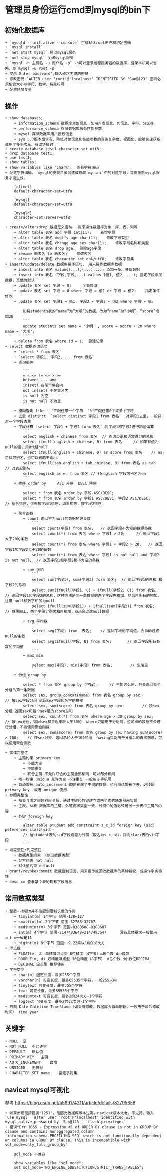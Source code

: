 # 管理员身份运行cmd到mysql的bin下

## 初始化数据库
	+ `mysqld --initialize --console` 生成默认root用户和初始密码
	+ `mysql install`
	+ `net start mysql` 启动mysql服务
	+ `net stop mysql` 关闭mysql服务
	+ `mysql -h 主机名 -u 用户名 -p` -h可以登录远程服务器的数据库，登录本机可以省略，即`mysql -u root -p`
	+ 提示'Enter password',输入刚才生成的密码
	+ 修改密码 `ALTER user 'root'@'localhost' IDENTIFIED BY 'Sun@123` 密码必须包含大小写字母、数字、特殊符号
	+ 配置环境变量
## 操作
	+ show databases;
		+ information_schema 数据库对象信息，如用户表信息、列信息、字符、分区等
		+ performance_schema 存储数据库服务性能参数
		+ mysql 存储数据库用户授权信息
		+ sys 5.7版本后才有，降低对象信息和性能参数的查询复杂度，视图化，能够快速获取谁用了多少次元，有谁链接过
	+ create database test1 character set utf8;
	+ drop database test1;
	+ use test1;
	+ show tables;
	+ show variables like 'char%';	查看字符编码
	+ 配置字符编码， mysql的安装目录创建或修改`my.ini`中的对应字段，需要重启mysql服务才能生效。
		```
		[client]
		default-character-set=utf8

		[mysql]
		default-character-set=utf8

		[mysqld]
		character-set-server=utf8
		```
	+ create/alter/drop 数据定义语句， 用来操作数据库对象：库、表、列等
		+ alter table 表名 add 字段 int(11);	新增字段
		+ alter table 表名 modify age char(1);	修改字段类型
		+ alter table 表名 change age sex char(1); 	修改字段名称和类型
		+ alter table 表名 drop age; 	删除age字段
		+ rename 旧表名 to 新表名;	修改表名
		+ alter table 表名 character set gbk/utf8;	修改字符集
	+ insert/update/delete 数据库操作语句， 用来操作数据库数据
		+ insert into 表名 values(...),(...),...; 添加一条、多条数据
		+ insert into 表名 (字段,字段,...) values (值1, 值2, ...); 指定字段添加数据，其他为默认
		+ update 表名 set 字段 = 0;		全表修改
		+ update 表名 set 字段 = 0 where 字段 = 值1 or 字段 = 值2; 	指定条件修改
		+ update 表名 set 字段1 = 值1, 字段2 = 字段2 + 值2 where 字段 = 值;
			
			如将students表的“name”为“大明”的数据，改为“name”为“小明”，“score”增加20
			```
			update students set name = '小明' , score = score + 20 where name = '大明';
			```
		+ delete from 表名 where id = 1;	删除记录	
	+ select 数据查询语句
		+ `select * from 表名`
		+ `select 字段1, 字段2, ... from 表名`
		+ 查询条件
			
			```
			= < <= != <> > >= 
			between ... and 
			in(set) 在某个集合内
			not in(set) 不在集合内
			is null 为空
			is not null 不为空
			```
		+ 模糊查询 like '_'匹配任意一个字符  '%'匹配任意0个或多个字符
		+ 去重 distinct  `select distinct 字段1 from 表名`  对字段1去重，一般只对一个字段去重
		+ 字段计算 `select 字段1 + 字段2 form 表名` 对字段1和字段2进行加法运算
			```
			select english + chinese from 表名  // 查询英语和语文得分的总和
			select ifnull(english + chinese, 0) from 表名 	// 如果有值为null的话，用0代替null
			select ifnull(english + chinese, 0) as score from 表名 	// as 可以取别名，也可以省略不谢as
			select ifnull(tab.english + tab.chinese, 0) from 表名 as tab	// 对表起别名
			select english as en from 表名 // 对english 字段取别名为en
			```
		+ 排序 order by     ASC 升序  DESC 降序
			```
			select * from 表名 order by 字段 ASC/DESC;
			select * from 表名 order by 字段1 ASC/DESC, 字段2 ASC/DESC;		// 组合排序，优先按字段1排序，如果相等，按字段2排序
			```
		+ 聚合函数
			+ count 返回不为null的数据的记录数
				```
				select count(字段) from 表名; 	// 返回字段不为空的数据条数
				select count(*) from 表名 where 字段1 > 20; 	// 返回字段1 大于20的条数
				select count(*) from 表名 where 字段1 + 字段2 > 20; 	// 返回字段1加字段2大于20的条数
				select count(*) from 表名 where 字段1 is not null and 字段2 is not null; 	// 返回字段1和字段2都不为空的条数
				```
			+ sum 求和
				```
				select sum(字段1), sum(字段2) form 表名; 	// 返回字段1的总和 和字段2的总和
				select sum(ifnull(字段1, 0) + ifnull(字段2, 0)) from 表名;		// 返回字段1和字段2的总和，这种方法是同一条数据的两个字段先相加，然后再所有的相加，注意 null和数字相加为null
				select ifnull(sum(字段1)) + ifnull(sum(字段2)) from 表名; 	// 效果同上，两个字段分别求和再相加，sum会过滤null数据
				```
			+ avg 平均数
				```
				select avg(字段) from  表名; 	// 返回字段的平均值，会自动过滤null的条数
				select avg(ifnull(字段, 0) from 表名;		// 返回字段所有条数的平均值
				```
			+ max min
				```
				select max(字段), min(字段) from 表名;		// 忽略空
				```
		+ 分组 group by
			```
			select * from 表名 group by (字段);		// 不能这么用，只会返回每个分组的第一条数据
			select sex, group_concat(name) from 表名 group by sex;		// 按sex字段分组 返回sex字段和名字的拼接
			select sex, sum(score) from 表名 group by sex;		// 按sex分组 返回sex和每个sex组的score总和
			select sex, count(*) from 表名 where age > 30 group by sex;	// 按sex分组，返回sex和每组年龄大于30的  where只能用于分组前，过滤掉的数据不会进行分组，不能使用聚合函数
			select sex, sum(score) from 表名 group by sex having sum(score) > 100;	// 按sex分钟，返回总和大于100的组  having只能用于分组后的再次筛选，可以使用聚合函数
			```
	+ 实体完整性
		+ 主键约束 primary key
			+ 不能为空
			+ 不能重复
			+ 联合主键 不允许联合的主键全部相同，可以部分相同
		+ 唯一约束 unique 允许为空 不许重复 一般用于手机号
		+ 自动增长 auto_increment 即使删除了中间的数据，也会继续增长下去，必须配primary key  或者 unique 使用
	+ 参照完整性
		+ 指表与表之间的对应关系，通过主键和外键建立或两个表的触发器来实现
		+ 主表、从表 数据库的主键、外键要求类型一致，外键中的值必须是另一张表中主键的内容 
		+ 外键 foreign key
			```
			alter table student add constraint s_c_id foreign key (sid) peferences clazz(sid);
			// 给student表的sid字段设置为外键（取名为s_c_id），指向clazz表的sid字段
			```
	+ 域完整性/列完整性
		+ 数据类型约束 （参见数据类型）
		+ 非空约束 not null
		+ 默认值约束 default
	+ grant/revoke/commit 数据控制语言，用来授予或回收数据库的某种特权，或操作事务特性
	+ desc xx 查看某个表的现有字段信息
	
## 常用数据类型
	+ 整数--参数m并不能起到限制长度的作用
		+ tinyint(m) 1个字节 范围-128~127
		+ smallint(m) 2个字节 范围-32768~32767
		+ mediumint(m) 3个字节 范围-8388608~8388607
		+ int(m) 4个字节 范围-2147483648~2147483647		没有具体要求一般都用int m一般是11
		+ bigint(m) 8个字节 范围+-9.22乘以10的18次方
	+ 浮点数
		+ FLOAT(m, d) 单精度浮点型 8位精度（4字节）m总个数 d小数位
		+ DOUBLE(m, d) 双精度浮点型 16位精度（8字节） m总个数 d小数位DECIMAL
		+ DECIMAL 定点型 推荐使用
	+ 字符类型 
		+ char(n) 固定长度，最多255个字符
		+ varchar(n) 可变长度，最多65535个字符，一般255以内
		+ tinytext 可变长度，最多255个字符
		+ text 可变长度，最多65535个字符
		+ mediumtext 可变长度，最多2的24次方-1个字符
		+ logtext 可变长度，最多2的32次方-1个字符
	+ 日期 Date Datetime TimeStamp（如果有修改，数据库会自动刷新，一般用于最后修改时间） time year
## 关键字
	+ NULL	空
	+ NOT NULL	不允许空
	+ DEFAULT	默认值
	+ PRIMARY KEY	主键
	+ AUTO_INCREMENT	自增
	+ UNSIGED	无符号
	+ CHARACTER SET name	指定字符集
## navicat mysql可视化
	
参考 https://blog.csdn.net/a599174211/article/details/82795658

	+ 如果出现链接错误'1251'，是因为数据库版本过高，navicat版本太老，不支持。输入`use mysql` `alter user 'root'@'localhost' identified with mysql_native_password by 'Sun@123'` `flush privileges`
	+ 错误"Err 1055 - Expression #1 of ORDER BY clause is not in GROUP BY clause and contains nonaggregated column 'information_schema.PROFILING.SEQ' which is not functionally dependent on columns in GROUP BY clause; this is incompatible with sql_mode=only_full_group_by"
	
		sql_mode 不兼容
		```
		show variables like "sql_mode"; 
		set sql_mode='NO_ENGINE_SUBSTITUTION,STRICT_TRANS_TABLES';
		```
	
	
	
	
	
	
	
	
	
	
	
	
	
	
	
	
	
	
	
	
	
	
	
	
	
	
	
	
	
	
	
	
	
	
	
	
	
	
	
	
	
	
	
	
	
	
	
	
	
	
	
	
	
	
	
	
	
	